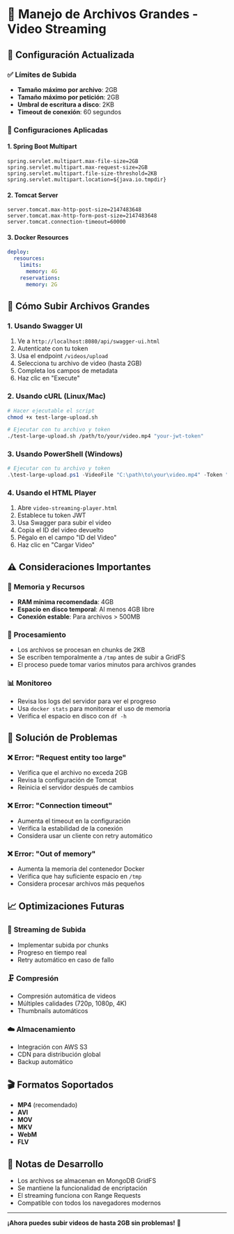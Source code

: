 # 📁 Manejo de Archivos Grandes - Video Streaming

## 🎯 Configuración Actualizada

### ✅ Límites de Subida
- **Tamaño máximo por archivo**: 2GB
- **Tamaño máximo por petición**: 2GB
- **Umbral de escritura a disco**: 2KB
- **Timeout de conexión**: 60 segundos

### 🔧 Configuraciones Aplicadas

#### 1. **Spring Boot Multipart**
```properties
spring.servlet.multipart.max-file-size=2GB
spring.servlet.multipart.max-request-size=2GB
spring.servlet.multipart.file-size-threshold=2KB
spring.servlet.multipart.location=${java.io.tmpdir}
```

#### 2. **Tomcat Server**
```properties
server.tomcat.max-http-post-size=2147483648
server.tomcat.max-http-form-post-size=2147483648
server.tomcat.connection-timeout=60000
```

#### 3. **Docker Resources**
```yaml
deploy:
  resources:
    limits:
      memory: 4G
    reservations:
      memory: 2G
```

## 🚀 Cómo Subir Archivos Grandes

### 1. **Usando Swagger UI**
1. Ve a `http://localhost:8080/api/swagger-ui.html`
2. Autentícate con tu token
3. Usa el endpoint `/videos/upload`
4. Selecciona tu archivo de video (hasta 2GB)
5. Completa los campos de metadata
6. Haz clic en "Execute"

### 2. **Usando cURL (Linux/Mac)**
```bash
# Hacer ejecutable el script
chmod +x test-large-upload.sh

# Ejecutar con tu archivo y token
./test-large-upload.sh /path/to/your/video.mp4 "your-jwt-token"
```

### 3. **Usando PowerShell (Windows)**
```powershell
# Ejecutar con tu archivo y token
.\test-large-upload.ps1 -VideoFile "C:\path\to\your\video.mp4" -Token "your-jwt-token"
```

### 4. **Usando el HTML Player**
1. Abre `video-streaming-player.html`
2. Establece tu token JWT
3. Usa Swagger para subir el video
4. Copia el ID del video devuelto
5. Pégalo en el campo "ID del Video"
6. Haz clic en "Cargar Video"

## ⚠️ Consideraciones Importantes

### 💾 **Memoria y Recursos**
- **RAM mínima recomendada**: 4GB
- **Espacio en disco temporal**: Al menos 4GB libre
- **Conexión estable**: Para archivos > 500MB

### 🔄 **Procesamiento**
- Los archivos se procesan en chunks de 2KB
- Se escriben temporalmente a `/tmp` antes de subir a GridFS
- El proceso puede tomar varios minutos para archivos grandes

### 📊 **Monitoreo**
- Revisa los logs del servidor para ver el progreso
- Usa `docker stats` para monitorear el uso de memoria
- Verifica el espacio en disco con `df -h`

## 🐛 Solución de Problemas

### ❌ **Error: "Request entity too large"**
- Verifica que el archivo no exceda 2GB
- Revisa la configuración de Tomcat
- Reinicia el servidor después de cambios

### ❌ **Error: "Connection timeout"**
- Aumenta el timeout en la configuración
- Verifica la estabilidad de la conexión
- Considera usar un cliente con retry automático

### ❌ **Error: "Out of memory"**
- Aumenta la memoria del contenedor Docker
- Verifica que hay suficiente espacio en `/tmp`
- Considera procesar archivos más pequeños

## 📈 **Optimizaciones Futuras**

### 🔄 **Streaming de Subida**
- Implementar subida por chunks
- Progreso en tiempo real
- Retry automático en caso de fallo

### 🗜️ **Compresión**
- Compresión automática de videos
- Múltiples calidades (720p, 1080p, 4K)
- Thumbnails automáticos

### ☁️ **Almacenamiento**
- Integración con AWS S3
- CDN para distribución global
- Backup automático

## 🎬 **Formatos Soportados**

- **MP4** (recomendado)
- **AVI**
- **MOV**
- **MKV**
- **WebM**
- **FLV**

## 📝 **Notas de Desarrollo**

- Los archivos se almacenan en MongoDB GridFS
- Se mantiene la funcionalidad de encriptación
- El streaming funciona con Range Requests
- Compatible con todos los navegadores modernos

---

**¡Ahora puedes subir videos de hasta 2GB sin problemas!** 🎉
